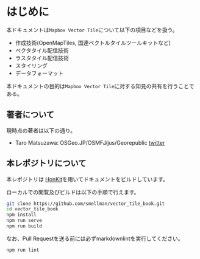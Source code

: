# はじめに

本ドキュメントは`Mapbox Vector Tile`について以下の項目などを扱う。

- 作成技術(OpenMapTiles, 国連ベクトルタイルツールキットなど)
- ベクタタイル配信技術
- ラスタタイル配信技術
- スタイリング
- データフォーマット

本ドキュメントの目的は`Mapbox Vector Tile`に対する知見の共有を行うことである。

## 著者について

現時点の著者は以下の通り。

- Taro Matsuzawa: OSGeo.JP/OSMFJ/jus/Georepublic [twitter](https://twitter.com/smellman)

## 本レポジトリについて

本レポジトリは [HonKit](https://github.com/honkit/honkit/)を用いてドキュメントをビルドしています。

ローカルでの閲覧及びビルドは以下の手順で行えます。

```sh
git clone https://github.com/smellman/vector_tile_book.git
cd vector_tile_book
npm install
npm run serve
npm run build
```

なお、Pull Requestを送る前には必ずmarkdownlintを実行してください。

```sh
npm run lint
```
